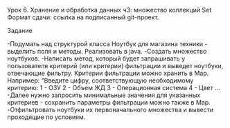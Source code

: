 Урок 6. Хранение и обработка данных ч3: множество коллекций Set
Формат сдачи: ссылка на подписанный git-проект.

Задание

-Подумать над структурой класса Ноутбук для магазина техники - выделить поля и методы. Реализовать в
java.
-Создать множество ноутбуков.
-Написать метод, который будет запрашивать у пользователя критерий (или критерии) фильтрации и
выведет ноутбуки, отвечающие фильтру. Критерии фильтрации можно хранить в Map. Например:
“Введите цифру, соответствующую необходимому критерию: 1 - ОЗУ
2 - Объем ЖД
3 - Операционная система
4 - Цвет …
-Далее нужно запросить минимальные значения для указанных критериев - сохранить параметры фильтрации
можно также в Map.
-Отфильтровать ноутбуки их первоначального множества и вывести проходящие по условиям.

